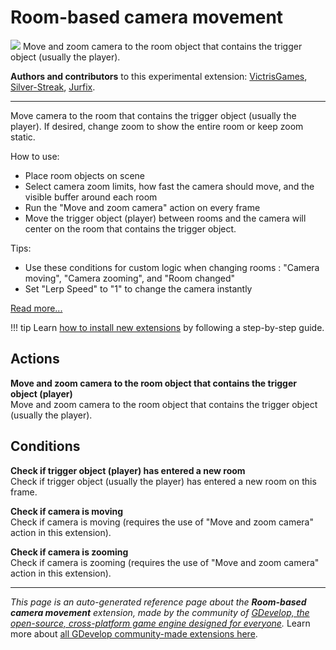 # Room-based camera movement

<img src="https://resources.gdevelop-app.com/assets/Icons/Glyphster Pack/Master/SVG/Applications and Programming/Applications and Programming_app_apps_applications_tiles.svg" class="extension-icon"></img>
Move and zoom camera to the room object that contains the trigger object (usually the player).

**Authors and contributors** to this experimental extension: [VictrisGames](https://gd.games/VictrisGames), [Silver-Streak](https://gd.games/Silver-Streak), [Jurfix](https://gd.games/Jurfix).

---

Move camera to the room that contains the trigger object (usually the player).  If desired, change zoom to show the entire room or keep zoom static.

How to use:

- Place room objects on scene
- Select camera zoom limits, how fast the camera should move, and the visible buffer around each room
- Run the "Move and zoom camera" action on every frame
- Move the trigger object (player) between rooms and the camera will center on the room that contains the trigger object.

Tips:

- Use these conditions for custom logic when changing rooms : "Camera moving", "Camera zooming", and "Room changed"
- Set "Lerp Speed" to "1" to change the camera instantly

[Read more...](https://victrisgames.itch.io/room-based-camera-movement)

!!! tip
    Learn [how to install new extensions](/gdevelop5/extensions/search) by following a step-by-step guide.

## Actions

**Move and zoom camera to the room object that contains the trigger object (player)**  
Move and zoom camera to the room object that contains the trigger object (usually the player).

## Conditions

**Check if trigger object (player) has entered a new room**  
Check if trigger object (usually the player) has entered a new room on this frame.

**Check if camera is moving**  
Check if camera is moving (requires the use of "Move and zoom camera" action in this extension).

**Check if camera is zooming**  
Check if camera is zooming (requires the use of "Move and zoom camera" action in this extension).




---

*This page is an auto-generated reference page about the **Room-based camera movement** extension, made by the community of [GDevelop, the open-source, cross-platform game engine designed for everyone](https://gdevelop.io/).* Learn more about [all GDevelop community-made extensions here](/gdevelop5/extensions).